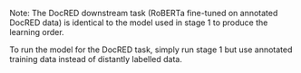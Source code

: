 Note: The DocRED downstream task (RoBERTa fine-tuned on annotated DocRED data) is identical to the model used in stage 1 to produce the learning order. 

To run the model for the DocRED task, simply run stage 1 but use annotated training data instead of distantly labelled data. 

